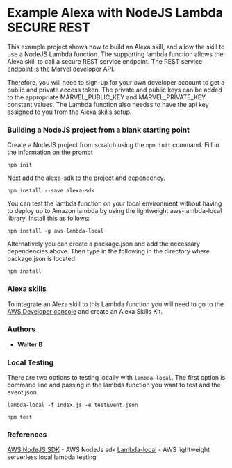 Example Alexa with NodeJS Lambda SECURE REST 
============================================

This example project shows how to build an Alexa skill, and allow the skill to use a NodeJS Lambda function. The supporting lambda function allows the Alexa skill to call a secure REST service endpoint. The REST service endpoint is the Marvel developer API. 

Therefore, you will need to sign-up for your own developer account to get a public and private access token. The private and public keys can be added to the appropriate MARVEL_PUBLIC_KEY and MARVEL_PRIVATE_KEY constant values.  The Lambda function also needss to have the api key assigned to you from the Alexa skills setup.

### Building a NodeJS project from a blank starting point
Create a NodeJS project from scratch using the `npm init` command. Fill in the information on the prompt
```
npm init
```
Next add the alexa-sdk to the project and dependency.
```
npm install --save alexa-sdk
```
You can test the lambda function on your local environment without having to deploy up to Amazon lambda by using the lightweight aws-lambda-local library. Install this as follows:
```
npm install -g aws-lambda-local
```

Alternatively you can create a package.json and add the necessary dependencies above. Then type in the following in the directory where package.json is located.
```
npm install
```
### Alexa skills
To integrate an Alexa skill to this Lambda function you will need to go to the [AWS Developer console](https://developer.amazon.com/) and create an Alexa Skills Kit.

### Authors
* **Walter B**

### Local Testing
There are two options to testing locally with `lambda-local`. The first option is command line and passing in the
lambda function you want to test and the event json.
```
lambda-local -f index.js -e testEvent.json
```

```
npm test
```

### References

[AWS NodeJS SDK](https://github.com/alexa/alexa-skills-kit-sdk-for-nodejs) - AWS NodeJs sdk
[Lambda-local](https://github.com/ashiina/lambda-local) - AWS lightweight serverless local lambda testing

